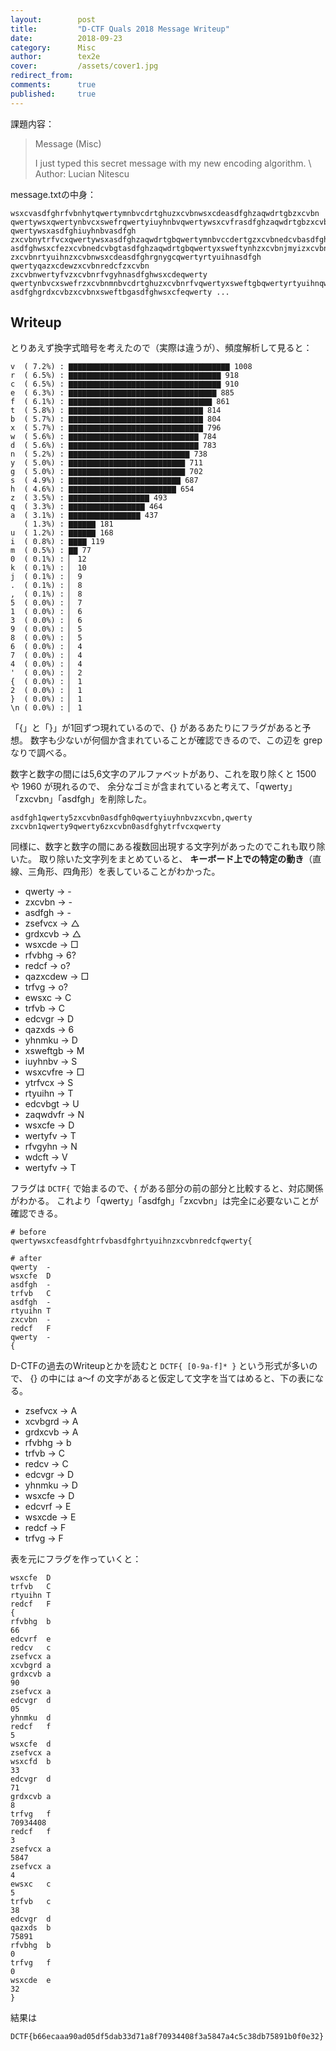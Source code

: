 ```yaml
---
layout:        post
title:         "D-CTF Quals 2018 Message Writeup"
date:          2018-09-23
category:      Misc
author:        tex2e
cover:         /assets/cover1.jpg
redirect_from:
comments:      true
published:     true
---
```


課題内容：

> Message (Misc)
>
> I just typed this secret message with my new encoding algorithm. \\
> Author: Lucian Nitescu

message.txtの中身：

```
wsxcvasdfghrfvbnhytqwertymnbvcdrtghuzxcvbnwsxcdeasdfghzaqwdrtgbzxcvbn qwertywsxqwertynbvcxswefrqwertyiuyhnbvqwertywsxcvfrasdfghzaqwdrtgbzxcvbn qwertywsxasdfghiuyhnbvasdfgh zxcvbnytrfvcxqwertywsxasdfghzaqwdrtgbqwertymnbvccdertgzxcvbnedcvbasdfghefvtzxcvbn asdfghwsxcfezxcvbnedcvbgtasdfghzaqwdrtgbqwertyxsweftynhzxcvbnjmyizxcvbn zxcvbnrtyuihnzxcvbnwsxcdeasdfghrgnygcqwertyrtyuihnasdfgh qwertyqazxcdewzxcvbnredcfzxcvbn zxcvbnwertyfvzxcvbnrfvgyhnasdfghwsxcdeqwerty qwertynbvcxswefrzxcvbnmnbvcdrtghuzxcvbnrfvqwertyxsweftgbqwertyrtyuihnqwertywsxasdfghxsweftgbzxcvbncvgredasdfgh asdfghgrdxcvbzxcvbnxsweftbgasdfghwsxcfeqwerty ...
```


## Writeup

とりあえず換字式暗号を考えたので（実際は違うが）、頻度解析して見ると：

```
v  ( 7.2%) : ▇▇▇▇▇▇▇▇▇▇▇▇▇▇▇▇▇▇▇▇▇▇▇▇▇▇▇▇▇▇▇▇▇▇▇▇ 1008
r  ( 6.5%) : ▇▇▇▇▇▇▇▇▇▇▇▇▇▇▇▇▇▇▇▇▇▇▇▇▇▇▇▇▇▇▇▇▇▇ 918
c  ( 6.5%) : ▇▇▇▇▇▇▇▇▇▇▇▇▇▇▇▇▇▇▇▇▇▇▇▇▇▇▇▇▇▇▇▇▇▇ 910
e  ( 6.3%) : ▇▇▇▇▇▇▇▇▇▇▇▇▇▇▇▇▇▇▇▇▇▇▇▇▇▇▇▇▇▇▇▇▇ 885
f  ( 6.1%) : ▇▇▇▇▇▇▇▇▇▇▇▇▇▇▇▇▇▇▇▇▇▇▇▇▇▇▇▇▇▇▇▇ 861
t  ( 5.8%) : ▇▇▇▇▇▇▇▇▇▇▇▇▇▇▇▇▇▇▇▇▇▇▇▇▇▇▇▇▇▇ 814
b  ( 5.7%) : ▇▇▇▇▇▇▇▇▇▇▇▇▇▇▇▇▇▇▇▇▇▇▇▇▇▇▇▇▇▇ 804
x  ( 5.7%) : ▇▇▇▇▇▇▇▇▇▇▇▇▇▇▇▇▇▇▇▇▇▇▇▇▇▇▇▇▇▇ 796
w  ( 5.6%) : ▇▇▇▇▇▇▇▇▇▇▇▇▇▇▇▇▇▇▇▇▇▇▇▇▇▇▇▇▇ 784
d  ( 5.6%) : ▇▇▇▇▇▇▇▇▇▇▇▇▇▇▇▇▇▇▇▇▇▇▇▇▇▇▇▇▇ 783
n  ( 5.2%) : ▇▇▇▇▇▇▇▇▇▇▇▇▇▇▇▇▇▇▇▇▇▇▇▇▇▇▇ 738
y  ( 5.0%) : ▇▇▇▇▇▇▇▇▇▇▇▇▇▇▇▇▇▇▇▇▇▇▇▇▇▇ 711
g  ( 5.0%) : ▇▇▇▇▇▇▇▇▇▇▇▇▇▇▇▇▇▇▇▇▇▇▇▇▇▇ 702
s  ( 4.9%) : ▇▇▇▇▇▇▇▇▇▇▇▇▇▇▇▇▇▇▇▇▇▇▇▇▇ 687
h  ( 4.6%) : ▇▇▇▇▇▇▇▇▇▇▇▇▇▇▇▇▇▇▇▇▇▇▇▇ 654
z  ( 3.5%) : ▇▇▇▇▇▇▇▇▇▇▇▇▇▇▇▇▇▇ 493
q  ( 3.3%) : ▇▇▇▇▇▇▇▇▇▇▇▇▇▇▇▇▇ 464
a  ( 3.1%) : ▇▇▇▇▇▇▇▇▇▇▇▇▇▇▇▇ 437
   ( 1.3%) : ▇▇▇▇▇▇ 181
u  ( 1.2%) : ▇▇▇▇▇▇ 168
i  ( 0.8%) : ▇▇▇▇ 119
m  ( 0.5%) : ▇▇ 77
0  ( 0.1%) : ▏ 12
k  ( 0.1%) : ▏ 10
j  ( 0.1%) : ▏ 9
.  ( 0.1%) : ▏ 8
,  ( 0.1%) : ▏ 8
5  ( 0.0%) : ▏ 7
1  ( 0.0%) : ▏ 6
3  ( 0.0%) : ▏ 6
9  ( 0.0%) : ▏ 5
8  ( 0.0%) : ▏ 5
6  ( 0.0%) : ▏ 4
7  ( 0.0%) : ▏ 4
4  ( 0.0%) : ▏ 4
'  ( 0.0%) : ▏ 2
{  ( 0.0%) : ▏ 1
2  ( 0.0%) : ▏ 1
}  ( 0.0%) : ▏ 1
\n ( 0.0%) : ▏ 1
```

「{」と「}」が1回ずつ現れているので、{} があるあたりにフラグがあると予想。
数字も少ないが何個か含まれていることが確認できるので、この辺を grep なりで調べる。

数字と数字の間には5,6文字のアルファベットがあり、これを取り除くと 1500 や 1960 が現れるので、
余分なゴミが含まれていると考えて、「qwerty」「zxcvbn」「asdfgh」を削除した。

```
asdfgh1qwerty5zxcvbn0asdfgh0qwertyiuyhnbvzxcvbn,qwerty
zxcvbn1qwerty9qwerty6zxcvbn0asdfghytrfvcxqwerty
```

同様に、数字と数字の間にある複数回出現する文字列があったのでこれも取り除いた。
取り除いた文字列をまとめていると、
**キーボード上での特定の動き**（直線、三角形、四角形）を表していることがわかった。

- qwerty → -
- zxcvbn → -
- asdfgh → -
- zsefvcx → △
- grdxcvb → △
- wsxcde → □
- rfvbhg → 6?
- redcf → o?
- qazxcdew → □
- trfvg → o?
- ewsxc → C
- trfvb → C
- edcvgr → D
- qazxds → 6
- yhnmku → D
- xsweftgb → M
- iuyhnbv → S
- wsxcvfre → □
- ytrfvcx → S
- rtyuihn → T
- edcvbgt → U
- zaqwdvfr → N
- wsxcfe → D
- wertyfv → T
- rfvgyhn → N
- wdcft → V
- wertyfv → T

フラグは `DCTF{` で始まるので、{ がある部分の前の部分と比較すると、対応関係がわかる。
これより「qwerty」「asdfgh」「zxcvbn」は完全に必要ないことが確認できる。

```
# before
qwertywsxcfeasdfghtrfvbasdfghrtyuihnzxcvbnredcfqwerty{

# after
qwerty  -
wsxcfe  D
asdfgh  -
trfvb   C
asdfgh  -
rtyuihn T
zxcvbn  -
redcf   F
qwerty  -
{
```

D-CTFの過去のWriteupとかを読むと `DCTF{ [0-9a-f]* }` という形式が多いので、
{} の中には a〜f の文字があると仮定して文字を当てはめると、下の表になる。

- zsefvcx → A
- xcvbgrd → A
- grdxcvb → A
- rfvbhg → b
- trfvb → C
- redcv → C
- edcvgr → D
- yhnmku → D
- wsxcfe → D
- edcvrf → E
- wsxcde → E
- redcf → F
- trfvg → F

表を元にフラグを作っていくと：

```
wsxcfe  D
trfvb   C
rtyuihn T
redcf   F
{
rfvbhg  b
66
edcvrf  e
redcv   c
zsefvcx a
xcvbgrd a
grdxcvb a
90
zsefvcx a
edcvgr  d
05
yhnmku  d
redcf   f
5
wsxcfe  d
zsefvcx a
wsxcfd  b
33
edcvgr  d
71
grdxcvb a
8
trfvg   f
70934408
redcf   f
3
zsefvcx a
5847
zsefvcx a
4
ewsxc   c
5
trfvb   c
38
edcvgr  d
qazxds  b
75891
rfvbhg  b
0
trfvg   f
0
wsxcde  e
32
}
```

結果は

```
DCTF{b66ecaaa90ad05df5dab33d71a8f70934408f3a5847a4c5c38db75891b0f0e32}
```

